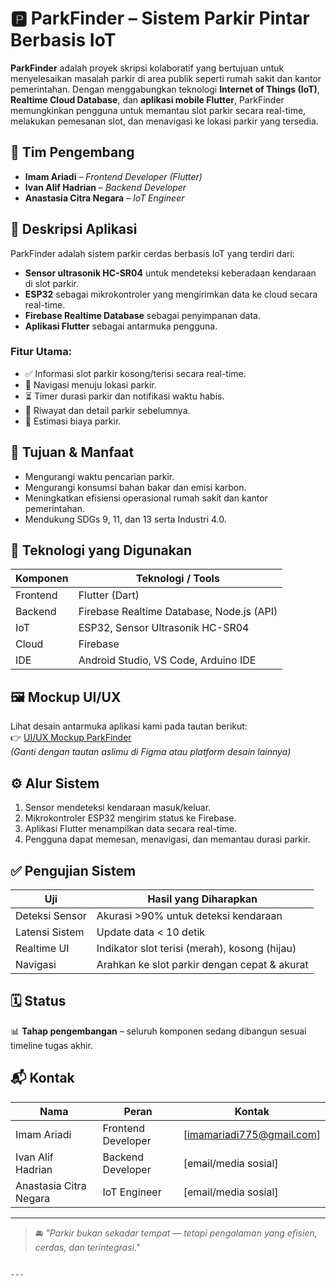 # 🅿️ ParkFinder – Sistem Parkir Pintar Berbasis IoT

**ParkFinder** adalah proyek skripsi kolaboratif yang bertujuan untuk menyelesaikan masalah parkir di area publik seperti rumah sakit dan kantor pemerintahan. Dengan menggabungkan teknologi **Internet of Things (IoT)**, **Realtime Cloud Database**, dan **aplikasi mobile Flutter**, ParkFinder memungkinkan pengguna untuk memantau slot parkir secara real-time, melakukan pemesanan slot, dan menavigasi ke lokasi parkir yang tersedia.

## 👥 Tim Pengembang

- **Imam Ariadi** – *Frontend Developer (Flutter)*
- **Ivan Alif Hadrian** – *Backend Developer*
- **Anastasia Citra Negara** – *IoT Engineer*

## 📱 Deskripsi Aplikasi

ParkFinder adalah sistem parkir cerdas berbasis IoT yang terdiri dari:

- **Sensor ultrasonik HC-SR04** untuk mendeteksi keberadaan kendaraan di slot parkir.
- **ESP32** sebagai mikrokontroler yang mengirimkan data ke cloud secara real-time.
- **Firebase Realtime Database** sebagai penyimpanan data.
- **Aplikasi Flutter** sebagai antarmuka pengguna.

### Fitur Utama:

- ✅ Informasi slot parkir kosong/terisi secara real-time.
- 📍 Navigasi menuju lokasi parkir.
- ⏳ Timer durasi parkir dan notifikasi waktu habis.
- 📖 Riwayat dan detail parkir sebelumnya.
- 🧾 Estimasi biaya parkir.

## 🎯 Tujuan & Manfaat

- Mengurangi waktu pencarian parkir.
- Mengurangi konsumsi bahan bakar dan emisi karbon.
- Meningkatkan efisiensi operasional rumah sakit dan kantor pemerintahan.
- Mendukung SDGs 9, 11, dan 13 serta Industri 4.0.

## 🧰 Teknologi yang Digunakan

| Komponen    | Teknologi / Tools                           |
|-------------|----------------------------------------------|
| Frontend    | Flutter (Dart)                               |
| Backend     | Firebase Realtime Database, Node.js (API)    |
| IoT         | ESP32, Sensor Ultrasonik HC-SR04             |
| Cloud       | Firebase                                      |
| IDE         | Android Studio, VS Code, Arduino IDE         |

## 🖼️ Mockup UI/UX

Lihat desain antarmuka aplikasi kami pada tautan berikut:  
👉 [UI/UX Mockup ParkFinder](https://www.figma.com/file/CONTOH_LINK_DESAIN_PARKFINDER)  
*(Ganti dengan tautan aslimu di Figma atau platform desain lainnya)*



## ⚙️ Alur Sistem

1. Sensor mendeteksi kendaraan masuk/keluar.
2. Mikrokontroler ESP32 mengirim status ke Firebase.
3. Aplikasi Flutter menampilkan data secara real-time.
4. Pengguna dapat memesan, menavigasi, dan memantau durasi parkir.

## ✅ Pengujian Sistem

| Uji                    | Hasil yang Diharapkan                          |
|------------------------|-------------------------------------------------|
| Deteksi Sensor         | Akurasi >90% untuk deteksi kendaraan           |
| Latensi Sistem         | Update data < 10 detik                         |
| Realtime UI            | Indikator slot terisi (merah), kosong (hijau) |
| Navigasi               | Arahkan ke slot parkir dengan cepat & akurat  |

## 🗓️ Status

📊 **Tahap pengembangan** – seluruh komponen sedang dibangun sesuai timeline tugas akhir.

## 📬 Kontak

| Nama                   | Peran               | Kontak                 |
|------------------------|---------------------|------------------------|
| Imam Ariadi            | Frontend Developer  | [imamariadi775@gmail.com]   |
| Ivan Alif Hadrian      | Backend Developer   | [email/media sosial]   |
| Anastasia Citra Negara | IoT Engineer        | [email/media sosial]   |

---

> 🚘 *"Parkir bukan sekadar tempat — tetapi pengalaman yang efisien, cerdas, dan terintegrasi."*
```

---


